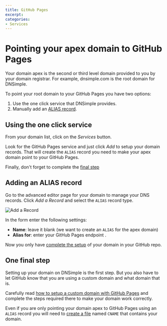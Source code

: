```yaml
---
title: GitHub Pages
excerpt:
categories:
- Services
---
```



# Pointing your apex domain to GitHub Pages

Your domain apex is the second or third level domain provided to you by your domain registrar. For example, dnsimple.com is the root domain for DNSimple.

To point your root domain to your GitHub Pages you have two options:

  1. Use the one click service that DNSimple provides.
  2. Manually add an [ALIAS record](/articles/alias-record).


## Using the one click service

From your domain list, click on the *Services* button.

Look for the GitHub Pages service and just click *Add* to setup your domain records. That will create the `ALIAS` record you need to make your apex domain point to your GitHub Pages.

Finally, don't forget to complete the [final step](#one-final-step)


## Adding an ALIAS record

Go to the advanced editor page for your domain to manage your DNS records. Click *Add a Record* and select the `ALIAS` record type.

![Add a Record](http://f.cl.ly/items/3s2k3N2h1N0q182P1D1g/dnsimple-alias-record.png)

In the form enter the following settings:

- **Name**: leave it blank (we want to create an `ALIAS` for the apex domain)
- **Alias for**: enter your GitHub Pages endpoint .

Now you only have [complete the setup](https://help.github.com/articles/setting-up-a-custom-domain-with-pages#setting-the-domain-in-your-repo) of your domain in your GitHub repo.


## One final step

Setting up your domain on DNSimple is the first step. But you also have to let GitHub know that you are using a custom domain and what domain that is.

Carefully read [how to setup a custom domain with GitHub Pages](https://help.github.com/articles/setting-up-a-custom-domain-with-pages) and complete the steps required there to make your domain work correctly.

Even if you are only pointing your domain apex to GitHub Pages using an `ALIAS` record you will need to [create a file](https://help.github.com/articles/setting-up-a-custom-domain-with-pages#setting-the-domain-in-your-repo) named `CNAME` that contains your domain.
